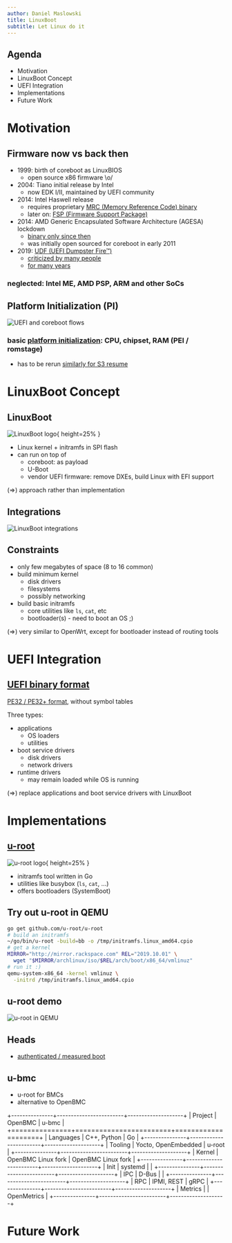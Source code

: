 ```yaml
---
author: Daniel Maslowski
title: LinuxBoot
subtitle: Let Linux do it
---
```


## Agenda

- Motivation
- LinuxBoot Concept
- UEFI Integration
- Implementations
- Future Work

# Motivation

## Firmware now vs back then

- 1999: birth of coreboot as LinuxBIOS
  * open source x86 firmware \\o/
- 2004: Tiano initial release by Intel
  * now EDK I/II, maintained by UEFI community
- 2014: Intel Haswell release
  * requires proprietary [MRC (Memory Reference Code) binary](https://doc.coreboot.org/northbridge/intel/haswell/mrc.bin.html)
  * later on: [FSP (Firmware Support Package)](https://www.intel.com/content/dam/www/public/us/en/documents/product-briefs/firmware-support-package-brief.pdf)
- 2014: AMD Generic Encapsulated Software Architecture (AGESA) lockdown
  * [binary only since then](https://mail.coreboot.org/pipermail/coreboot/2014-November/078892.html)
  * was initially open sourced for coreboot in early 2011
- 2019: [UDF (UEFI Dumpster Fire™)](https://twitter.com/xjamesmorris/status/1179825267939786752)
  * [criticized by many people](https://altelectron.org.uk/notice/9hJJFGA7fbQAAcQJWa)
  * [for many years](http://allsoftwaresucks.blogspot.com/2013/04/uefi-and-arm.html)

### neglected: Intel ME, AMD PSP, ARM and other SoCs

## Platform Initialization (PI)

![UEFI and coreboot flows](img/comparision_coreboot_uefi.svg)

### basic [platform initialization](https://www.cs.cmu.edu/~410/doc/minimal_boot.pdf): CPU, chipset, RAM (PEI / romstage)
- has to be rerun [similarly for S3 resume](https://reverse.put.as/2015/07/01/reversing-prince-harmings-kiss-of-death/)

# LinuxBoot Concept

## LinuxBoot

![LinuxBoot logo](img/linuxboot.png){ height=25% }

- Linux kernel + initramfs in SPI flash
- can run on top of
  * coreboot: as payload
  * U-Boot
  * vendor UEFI firmware: remove DXEs, build Linux with EFI support

\(=>\) approach rather than implementation

## Integrations

![LinuxBoot integrations](img/linuxboot-integrations.png)

## Constraints

- only few megabytes of space (8 to 16 common)
- build minimum kernel
  * disk drivers
  * filesystems
  * possibly networking
- build basic initramfs
  * core utilities like `ls`, `cat`, etc
  * bootloader(s) - need to boot an OS ;)

\(=>\) very similar to OpenWrt, except for bootloader instead of routing tools

# UEFI Integration

## [UEFI binary format](https://wiki.osdev.org/UEFI#Binary_Format)

[PE32 / PE32+ format](https://docs.microsoft.com/en-us/windows/win32/debug/pe-format), without symbol tables

Three types:

- applications
  * OS loaders
  * utilities
- boot service drivers
  * disk drivers
  * network drivers
- runtime drivers
  * may remain loaded while OS is running

\(=>\) replace applications and boot service drivers with LinuxBoot

# Implementations

## [u-root](https://u-root.tk/)

![u-root logo](img/u-root_logo.png){ height=25% }

- initramfs tool written in Go
- utilities like busybox (`ls`, `cat`, ...)
- offers bootloaders (SystemBoot)

## Try out u-root in QEMU

```sh
go get github.com/u-root/u-root
# build an initramfs
~/go/bin/u-root -build=bb -o /tmp/initramfs.linux_amd64.cpio
# get a kernel
MIRROR="http://mirror.rackspace.com" REL="2019.10.01" \
  wget "$MIRROR/archlinux/iso/$REL/arch/boot/x86_64/vmlinuz"
# run it :)
qemu-system-x86_64 -kernel vmlinuz \
  -initrd /tmp/initramfs.linux_amd64.cpio
```

## u-root demo

![u-root in QEMU](img/u-root_qemu.png)

## Heads
  * [authenticated / measured boot](https://trmm.net/Heads_threat_model)

## u-bmc

- u-root for BMCs
- alternative to OpenBMC

+---------------+------------------------+--------------------+
| Project       | OpenBMC                | u-bmc              |
+===============+========================+====================+
| Languages     | C++, Python            | Go                 |
+---------------+------------------------+--------------------+
| Tooling       | Yocto, OpenEmbedded    | u-root             |
+---------------+------------------------+--------------------+
| Kernel        | OpenBMC Linux fork     | OpenBMC Linux fork |
+---------------+------------------------+--------------------+
| Init          | systemd                |                    |
+---------------+------------------------+--------------------+
| IPC           | D-Bus                  |                    |
+---------------+------------------------+--------------------+
| RPC           | IPMI, REST             | gRPC               |
+---------------+------------------------+--------------------+
| Metrics       |                        | OpenMetrics        |
+---------------+------------------------+--------------------+

# Future Work

##
